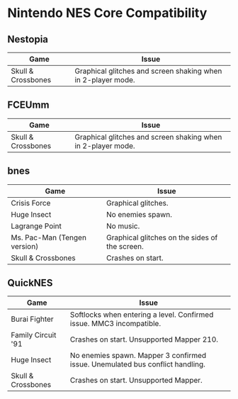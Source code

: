 # Nintendo NES Core Compatibility

## Nestopia

| Game                   | Issue                                                            |
|------------------------|----------------------------------------------------------------- |
| Skull & Crossbones     | Graphical glitches and screen shaking when in 2-player mode.     |

## FCEUmm

| Game                         | Issue                                                        |
|------------------------------|--------------------------------------------------------------|
| Skull & Crossbones           | Graphical glitches and screen shaking when in 2-player mode. |

## bnes

| Game                         | Issue                                          |
|------------------------------|------------------------------------------------|
| Crisis Force                 | Graphical glitches.                            |
| Huge Insect                  | No enemies spawn.                              |
| Lagrange Point               | No music.                                      |
| Ms. Pac-Man (Tengen version) | Graphical glitches on the sides of the screen. |
| Skull & Crossbones           | Crashes on start.                              |

## QuickNES

| Game               | Issue                                                                         |
|--------------------|-------------------------------------------------------------------------------|
| Burai Fighter      | Softlocks when entering a level. Confirmed issue. MMC3 incompatible.          |
| Family Circuit '91 | Crashes on start. Unsupported Mapper 210.                                     |
| Huge Insect        | No enemies spawn. Mapper 3 confirmed issue. Unemulated bus conflict handling. |
| Skull & Crossbones | Crashes on start. Unsupported Mapper.                                         |